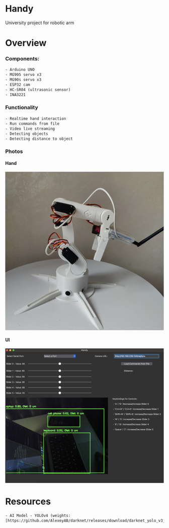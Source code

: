 # Handy
 University project for robotic arm

# Overview

### Components:
    - Arduino UNO
    - MG995 servo x3
    - MG90s servo x3
    - ESP32 cam 
    - HC-SR04 (ultrasonic sensor)
    - INA3221
    
### Functionality
    - Realtime hand interaction
    - Run commands from file
    - Video live streaming
    - Detecting objects
    - Detecting distance to object

### Photos
#### Hand
![Hand Photo](img/robotic-arm.jpg)

#### UI
![UI Photo](img/UI.png)

# Resources
    - AI Model - YOLOv4 (weights: [https://github.com/AlexeyAB/darknet/releases/download/darknet_yolo_v3_optimal/yolov4.weights])
